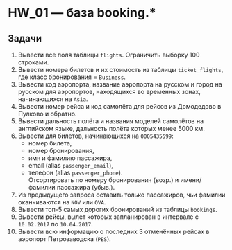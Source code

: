 # HW_01 — база booking.*

## Задачи

1. Вывести все поля таблицы `flights`. Ограничить выборку 100 строками.  
2. Вывести номера билетов и их стоимость из таблицы `ticket_flights`, где класс бронирования = `Business`.  
3. Вывести код аэропорта, название аэропорта на русском и город на русском для аэропортов, находящихся во временных зонах, начинающихся на `Asia`.  
4. Вывести номер рейса и код самолёта для рейсов из Домодедово в Пулково и обратно.  
5. Вывести дальность полёта и названия моделей самолётов на английском языке, дальность полёта которых менее 5000 км.  
6. Вывести для билетов, начинающихся на `0005435599`:  
   - номер билета,  
   - номер бронирования,  
   - имя и фамилию пассажира,  
   - email (alias `passenger_email`),  
   - телефон (alias `passenger_phone`).  
   Отсортировать по номеру бронирования (возр.) и имени/фамилии пассажира (убыв.).  
7. Из предыдущего запроса оставить только пассажиров, чьи фамилии оканчиваются на `NOV` или `OVA`.  
8. Вывести топ-5 самых дорогих бронирований из таблицы `bookings`.  
9. Вывести рейсы, вылет которых запланирован в интервале с `10.02.2017` по `10.04.2017`.  
10. Вывести всю информацию о последних 3 отменённых рейсах в аэропорт Петрозаводска (`PES`).  
